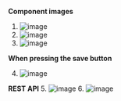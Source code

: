 **Component images**

1. ![image](https://github.com/dev98reynaga/countryInformation/assets/108247670/57402f4c-d00c-4918-9cc1-3bc424d1a4c4)
2. ![image](https://github.com/dev98reynaga/countryInformation/assets/108247670/2aa91c4f-4666-4ef6-ab99-49948071220c)
3. ![image](https://github.com/dev98reynaga/countryInformation/assets/108247670/4033b0d1-3d1c-4a04-96fb-7b330002f67d)

**When pressing the save button**

4. ![image](https://github.com/dev98reynaga/countryInformation/assets/108247670/c4a568b5-2d19-4e75-9055-1c7acf77865a)

**REST API**
5. ![image](https://github.com/dev98reynaga/countryInformation/assets/108247670/01e91b22-5c0f-404b-b917-991eee78d1f0)
6. ![image](https://github.com/dev98reynaga/countryInformation/assets/108247670/4f03dd16-d2b3-4161-9487-5064c2485ae5)


